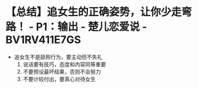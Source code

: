 # 【总结】追女生的正确姿势，让你少走弯路！ - P1：输出 - 楚儿恋爱说 - BV1RV411E7GS

-   追女生不是舔狗行为，要主动但不失礼
    1.  说话要有技巧，态度和内容同等重要
    2.  不要预设最坏结果，否则不会努力
    3.  不要计较付出，要真心对待女生